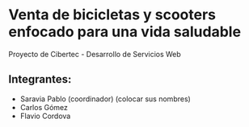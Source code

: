 # Venta de bicicletas y scooters enfocado para una vida saludable
Proyecto de Cibertec - Desarrollo de Servicios Web

## Integrantes:
- Saravia Pablo (coordinador)
(colocar sus nombres)
- Carlos Gómez 
- Flavio Cordova 

